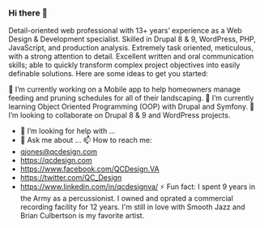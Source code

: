 ### Hi there 👋

<!--
**qjones3/qjones3** is a ✨ _special_ ✨ repository because its `README.md` (this file) appears on your GitHub profile.
-->

Detail-oriented web professional with 13+ years’ experience as a Web Design & Development specialist. Skilled in Drupal 8 & 9, WordPress, PHP, JavaScript, and production analysis. Extremely task oriented, meticulous, with a strong attention to detail. Excellent written and oral communication skills; able to quickly transform complex project objectives into easily definable solutions.
Here are some ideas to get you started:

🔭 I’m currently working on a Mobile app to help homeowners manage feeding and pruning schedules for all of their landscaping.
🌱 I’m currently learning Object Oriented Programming (OOP) with Drupal and Symfony.
👯 I’m looking to collaborate on Drupal 8 & 9 and WordPress projects.
- 🤔 I’m looking for help with ...
- 💬 Ask me about ...
📫 How to reach me:
 - qjones@qcdesign.com
 - https://qcdesign.com
 - https://www.facebook.com/QCDesign.VA
 - https://twitter.com/QC_Design
 - https://www.linkedin.com/in/qcdesignva/
⚡ Fun fact: I spent 9 years in the Army as a percussionist. I owned and oprated a commercial recording facility for 12 years. I'm still in love with Smooth Jazz and Brian Culbertson is my favorite artist.
